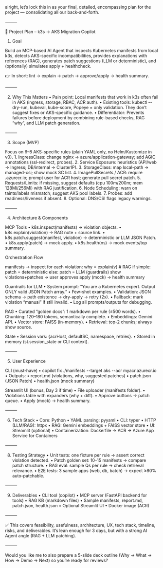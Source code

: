 alright, let’s lock this in as your final, detailed, encompassing plan for the project — consolidating all our back-and-forth.

⸻

📌 Project Plan – k3s → AKS Migration Copilot

1. Goal

Build an MCP-based AI Agent that inspects Kubernetes manifests from local k3s, detects AKS-specific incompatibilities, provides explanations with references (RAG), generates patch suggestions (LLM or deterministic), and (optionally) simulates apply + healthcheck.

👉 In short: lint → explain → patch → approve/apply → health summary.

⸻

2. Why This Matters
   • Pain point: Local manifests that work in k3s often fail in AKS (ingress, storage, RBAC, ACR auth).
   • Existing tools: kubectl --dry-run, kubeval, kube-score, Popeye = only validation. They don’t suggest fixes or AKS-specific guidance.
   • Differentiator: Prevents failures before deployment by combining rule-based checks, RAG “why”, and LLM patch generation.

⸻

3. Scope (MVP)

Focus on 6–8 AKS-specific rules (plain YAML only, no Helm/Kustomize in v0). 1. IngressClass: change nginx → azure/application-gateway; add AGIC annotations (ssl-redirect, probes). 2. Service Exposure: heuristics (API/web → Ingress; DB/internal → ClusterIP). 3. StorageClass: map local-path → managed-csi; show mock SC list. 4. ImagePullSecrets / ACR: require <acr>.azurecr.io; prompt user for ACR host; generate pull secret patch. 5. Requests/Limits: if missing, suggest defaults (cpu 100m/200m; mem 128Mi/256Mi) with RAG justification. 6. Node Scheduling: warn on taints/labels mismatch; suggest AKS pool labels. 7. Probes: add readiness/liveness if absent. 8. Optional: DNS/CSI flags legacy warnings.

⸻

4. Architecture & Components

MCP Tools
• k8s.inspect(manifests) → violation objects.
• k8s.explain(violation) → RAG note + source link.
• k8s.patch.suggest(manifest, violation) → deterministic or LLM JSON Patch.
• k8s.apply(patch) → mock apply.
• k8s.health(ns) → mock events/top summary.

Orchestration Flow

manifests → inspect
for each violation:
why = explain(v) # RAG
if simple: patch = deterministic
else: patch = LLM (guardrails)
show violations+patches → user approves
apply (mock) → health summary

Guardrails for LLM
• System prompt: “You are a Kubernetes expert. Output ONLY valid JSON Patch array.”
• Few-shot examples.
• Validation: JSON schema → path existence → dry-apply → retry (2x).
• Fallback: mark violation “manual” if still invalid.
• Log all prompts/outputs for debugging.

RAG
• Curated “golden docs”: 1 markdown per rule (≤500 words).
• Chunking: 120–180 tokens, semantically complete.
• Embeddings: Gemini API.
• Vector store: FAISS (in-memory).
• Retrieval: top-2 chunks; always show source.

State
• Session vars: {acrHost, defaultSC, namespace, retries}.
• Stored in memory (st.session_state or CLI context).

⸻

5. User Experience

CLI (must-have)
• copilot fix ./manifests --target aks --acr myacr.azurecr.io
• Outputs:
• report.md (violations, why, suggested patches)
• patch.json (JSON Patch)
• health.json (mock summary)

Streamlit UI (bonus, Day 3 if time)
• File uploader (manifests folder).
• Violations table with expanders (why + diff).
• Approve buttons → patch queue.
• Apply (mock) → health summary.

⸻

6. Tech Stack
   • Core: Python
   • YAML parsing: pyyaml
   • CLI: typer
   • HTTP (LLM/RAG): httpx
   • RAG: Gemini embeddings + FAISS vector store
   • UI: Streamlit (optional)
   • Containerization: Dockerfile → ACR → Azure App Service for Containers

⸻

8. Testing Strategy
   • Unit tests: one fixture per rule → assert correct violation detected.
   • Patch golden set: 10–15 manifests → compare patch structure.
   • RAG eval: sample Qs per rule → check retrieval relevance.
   • E2E tests: 3 sample apps (web, db, batch) → expect ≥80% auto-patchable.

⸻

9. Deliverables
   • CLI tool (copilot)
   • MCP server (FastAPI backend for tools)
   • RAG KB (markdown files)
   • Sample manifests, report.md, patch.json, health.json
   • Optional Streamlit UI
   • Docker image (ACR)

⸻

✅ This covers feasibility, usefulness, architecture, UX, tech stack, timeline, risks, and deliverables.
It’s lean enough for 3 days, but with a strong AI Agent angle (RAG + LLM patching).

⸻

Would you like me to also prepare a 5-slide deck outline (Why → What → How → Demo → Next) so you’re ready for reviews?
